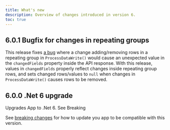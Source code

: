 ```yaml
---
title: What's new
description: Overview of changes introduced in version 6.
toc: true
---
```


## 6.0.1 Bugfix for changes in repeating groups

This release fixes [a bug](https://github.com/Altinn/app-frontend-react/issues/319) where a change adding/removing rows
in a repeating group in `ProcessDataWrite()` would cause an unexpected value in the `changedFields` property inside
the API response. With this release, values in `changedFields` properly reflect changes inside repeating group rows,
and sets changed rows/values to `null` when changes in `ProcessDataWrite()` causes rows to be removed.

## 6.0.0 .Net 6 upgrade 

Upgrades App to .Net 6. See Breaking


See [breaking changes](../breaking-changes) for how to update you app to be compatible with this version.

